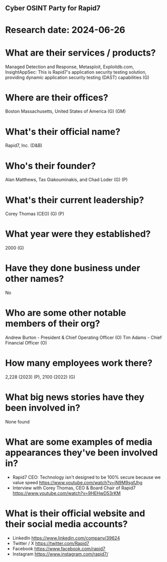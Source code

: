 ## Cyber OSINT Party for Rapid7
# Research date: 2024-06-26
# What are their services / products?
Managed Detection and Response, Metasploit, Exploitdb.com, InsightAppSec: This is Rapid7's application security testing solution, providing dynamic application security testing (DAST) capabilities (G)
# Where are their offices?
Boston Massachusetts, United States of America (G) (GM)
# What's their official name?
Rapid7, Inc. (D&B)
# Who's their founder?
Alan Matthews, Tas Giakouminakis, and Chad Loder (G) (P)
# What's their current leadership?
Corey Thomas (CEO) (G) (P)
# What year were they established?
2000 (G)
# Have they done business under other names?
No
# Who are some other notable members of their org?
Andrew Burton - President & Chief Operating Officer (O)
Tim Adams - Chief Financial Officer (O)
# How many employees work there?
2,228 (2023) (P), 2100 (2022) (G)
# What big news stories have they been involved in?
None found
# What are some examples of media appearances they've been involved in?
* Rapid7 CEO: Technology isn't designed to be 100% secure because we value speed
https://www.youtube.com/watch?v=jN9M9sgfJhg
* Interview with Corey Thomas, CEO & Board Chair of Rapid7
https://www.youtube.com/watch?v=9HEHwD53rKM
# What is their official website and their social media accounts?
* LinkedIn
https://www.linkedin.com/company/39624
* Twitter / X
https://twitter.com/Rapid7
* Facebook
https://www.facebook.com/rapid7
* Instagram
https://www.instagram.com/rapid7/
